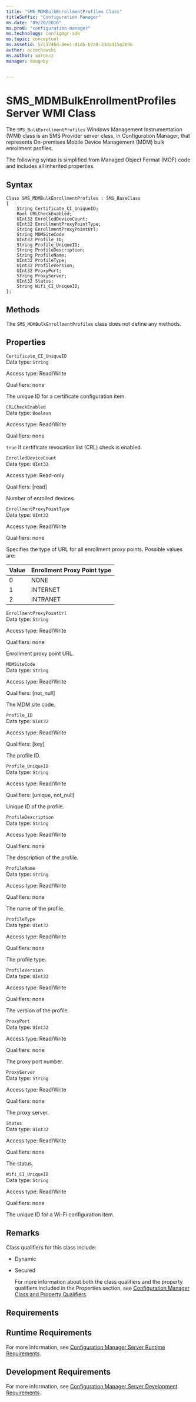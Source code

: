 ```yaml
---
title: "SMS_MDMBulkEnrollmentProfiles Class"
titleSuffix: "Configuration Manager"
ms.date: "09/20/2016"
ms.prod: "configuration-manager"
ms.technology: configmgr-sdk
ms.topic: conceptual
ms.assetid: 57c1746d-4ee1-41db-b7a8-33dad15e2b96
author: aczechowski
ms.author: aaroncz
manager: dougeby


---
```

# SMS_MDMBulkEnrollmentProfiles Server WMI Class
The  `SMS_BulkEnrollmentProfiles` Windows Management Instrumentation (WMI) class is an SMS Provider server class, in Configuration Manager, that represents On-premises Mobile Device Management  (MDM)  bulk enrollment profiles.  

 The following syntax is simplified from Managed Object Format (MOF) code and includes all inherited properties.  

## Syntax  

```  
Class SMS_MDMBulkEnrollmentProfiles : SMS_BaseClass  
{  
    String Certificate_CI_UniqueID;  
    Bool CRLCheckEnabled;  
    UInt32 EnrolledDeviceCount;  
    UInt32 EnrollmentProxyPointType;  
    String EnrollmentProxyPointUrl;  
    String MDMSiteCode  
    UInt32 Profile_ID;  
    String Profile_UniqueID;  
    String ProfileDescription;  
    String ProfileName;  
    UInt32 ProfileType;  
    UInt32 ProfileVersion;  
    UInt32 ProxyPort;  
    String ProxyServer;  
    UInt32 Status;  
    String Wifi_CI_UniqueID;  
};  

```  

## Methods  
 The `SMS_MDMBulkEnrollmentProfiles`  class does not define any methods.  

## Properties  
 `Certificate_CI_UniqueID`  
 Data type: `String`  

 Access type: Read/Write  

 Qualifiers: none  

 The unique ID for a certificate configuration item.  

 `CRLCheckEnabled`  
 Data type: `Boolean`  

 Access type: Read/Write  

 Qualifiers: none  

 `true` if certificate revocation list (CRL) check is  enabled.  

 `EnrolledDeviceCount`  
 Data type: `UInt32`  

 Access type: Read-only  

 Qualifiers: [read]  

 Number of enrolled devices.  

 `EnrollmentProxyPointType`  
 Data type: `UInt32`  

 Access type: Read/Write  

 Qualifiers: none  

 Specifies the type of URL for all enrollment proxy points. Possible values are:  

| Value | Enrollment Proxy Point type |
| ----- | --------------------------- |
|0|NONE|  
|1|INTERNET|  
|2|INTRANET|  

 `EnrollmentProxyPointUrl`  
 Data type: `String`  

 Access type: Read/Write  

 Qualifiers: none  

 Enrollment proxy point URL.  

 `MDMSiteCode`  
 Data type: `String`  

 Access type: Read/Write  

 Qualifiers: [not_null]  

 The MDM site code.  

 `Profile_ID`  
 Data type: `UInt32`  

 Access type: Read/Write  

 Qualifiers: [key]  

 The profile ID.  

 `Profile_UniqueID`  
 Data type: `String`  

 Access type: Read/Write  

 Qualifiers: [unique, not_null]  

 Unique ID of the profile.  

 `ProfileDescription`  
 Data type: `String`  

 Access type: Read/Write  

 Qualifiers: none  

 The description of the profile.  

 `ProfileName`  
 Data type: `String`  

 Access type: Read/Write  

 Qualifiers: none  

 The name of the profile.  

 `ProfileType`  
 Data type: `UInt32`  

 Access type: Read/Write  

 Qualifiers: none  

 The profile type.  

 `ProfileVersion`  
 Data type: `UInt32`  

 Access type: Read/Write  

 Qualifiers: none  

 The version of the profile.  

 `ProxyPort`  
 Data type: `UInt32`  

 Access type: Read/Write  

 Qualifiers: none  

 The proxy port number.  

 `ProxyServer`  
 Data type: `String`  

 Access type: Read/Write  

 Qualifiers: none  

 The proxy server.  

 `Status`  
 Data type: `UInt32`  

 Access type: Read/Write  

 Qualifiers: none  

 The status.  

 `Wifi_CI_UniqueID`  
 Data type: `String`  

 Access type: Read/Write  

 Qualifiers: none  

 The unique ID for a Wi-Fi configuration item.  

## Remarks  
 Class qualifiers for this class include:  

- Dynamic  

- Secured  

  For more information about both the class qualifiers and the property qualifiers included in the Properties section, see [Configuration Manager Class and Property Qualifiers](../../../develop/reference/misc/class-and-property-qualifiers.md).  

## Requirements  

## Runtime Requirements  
 For more information, see [Configuration Manager Server Runtime Requirements](../../../develop/core/reqs/server-runtime-requirements.md).  

## Development Requirements  
 For more information, see [Configuration Manager Server Development Requirements](../../../develop/core/reqs/server-development-requirements.md).  
